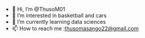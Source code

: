 - 👋 Hi, I’m @ThusoM01
- 👀 I’m interested in basketball and cars
- 🌱 I’m currently learning data sciences
- 📫 How to reach me :thusomasango22@gmail.com
<!---
ThusoM01/ThusoM01 is a ✨ special ✨ repository because its `README.md` (this file) appears on your GitHub profile.
You can click the Preview link to take a look at your changes.
--->
